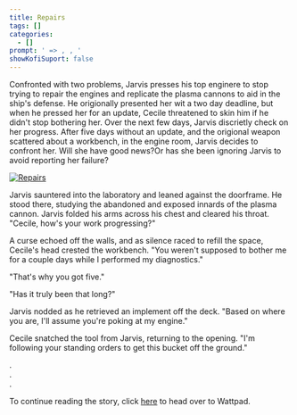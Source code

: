 ```yaml
---
title: Repairs
tags: []
categories:
  - []
prompt: ' => , , '
showKofiSuport: false
---
```

Confronted with two problems, Jarvis presses his top enginere to stop trying to repair the engines and replicate the plasma cannons to aid in the ship's defense. He origionally presented her wit a two day deadline, but when he pressed her for an update, Cecile threatened to skin him if he didn't stop bothering her. Over the next few days, Jarvis discrietly check on her progress. After five days without an update, and the origional weapon scattered about a workbench, in the engine room, Jarvis decides to confront her.<!-- more --> Will she have good news?Or has she been ignoring Jarvis to avoid reporting her failure?

<div class="center">

[![Repairs](/images/covers/discovery.png "Repairs")](https://www.wattpad.com/...)

</div>

Jarvis sauntered into the laboratory and leaned against the doorframe. He stood there, studying the abandoned and exposed innards of the plasma cannon. Jarvis folded his arms across his chest and cleared his throat. "Cecile, how's your work progressing?"

A curse echoed off the walls, and as silence raced to refill the space, Cecile's head crested the workbench. "You weren't supposed to bother me for a couple days while I performed my diagnostics."

"That's why you got five."

"Has it truly been that long?"

Jarvis nodded as he retrieved an implement off the deck. "Based on where you are, I'll assume you're poking at my engine."

Cecile snatched the tool from Jarvis, returning to the opening. "I'm following your standing orders to get this bucket off the ground."

<div class="center story-ellipses">

.</br>
.</br>
.</br>

</div>

<div>

To continue reading the story, click [here](https://www.wattpad.com/...) to head over to Wattpad.

</div>
